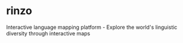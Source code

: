 # rinzo
Interactive language mapping platform - Explore the world's linguistic diversity through interactive maps
